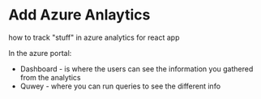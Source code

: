 # Add Azure Anlaytics
how to track "stuff" in azure analytics for react app


In the azure portal:  
* Dashboard - is where the users can see the information you gathered from the analytics
* Quwey - where you can run queries to see the different info 

